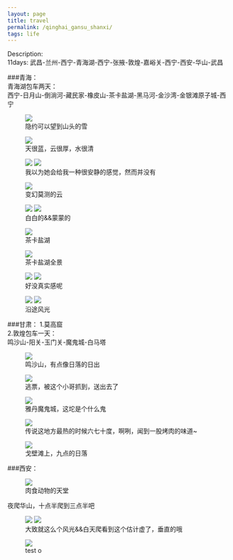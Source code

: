 ```yaml
---
layout: page
title: travel
permalink: /qinghai_gansu_shanxi/
tags: life
---
```


Description:    
11days: 武昌-兰州-西宁-青海湖-西宁-张掖-敦煌-嘉峪关-西宁-西安-华山-武昌

###青海：    
青海湖包车两天：    
西宁-日月山-倒淌河-藏民家-橡皮山-茶卡盐湖-黑马河-金沙湾-金银滩原子城-西宁    

<figure>
	<a href="../images/2015_qinghai_gansu_shanxi/P50525-132156.jpg"><img src="../images/2015_qinghai_gansu_shanxi/P50525-132156.jpg"></a>
	<figcaption>隐约可以望到山头的雪</figcaption>
</figure>

<figure>
	<a href="../images/2015_qinghai_gansu_shanxi/P50525-125003.jpg"><img src="../images/2015_qinghai_gansu_shanxi/P50525-125003.jpg"></a>
	<figcaption>天很蓝，云很厚，水很清</figcaption>
</figure>

<figure class="half">
	<a href="../images/2015_qinghai_gansu_shanxi/P50525-124434.jpg"><img src="../images/2015_qinghai_gansu_shanxi/P50525-124434.jpg"></a>
	<a href="../images/2015_qinghai_gansu_shanxi/P50525-125052.jpg"><img src="../images/2015_qinghai_gansu_shanxi/P50525-125052.jpg"></a>
	<figcaption>我以为她会给我一种很安静的感觉，然而并没有</figcaption>
</figure>

<figure>
	<a href="../images/2015_qinghai_gansu_shanxi/P50525-151605.jpg"><img src="../images/2015_qinghai_gansu_shanxi/P50525-151605.jpg"></a>
	<figcaption>变幻莫测的云</figcaption>
</figure>

<figure class="half">
	<a href="../images/2015_qinghai_gansu_shanxi/P50525-150426.jpg"><img src="../images/2015_qinghai_gansu_shanxi/P50525-150426.jpg"></a>
	<a href="../images/2015_qinghai_gansu_shanxi/P50525-160944.jpg"><img src="../images/2015_qinghai_gansu_shanxi/P50525-160944.jpg"></a>
	<figcaption>白白的&&蒙蒙的</figcaption>
</figure>

<figure>
	<a href="../images/2015_qinghai_gansu_shanxi/P50525-172531.jpg"><img src="../images/2015_qinghai_gansu_shanxi/P50525-172531.jpg"></a>
	<figcaption>茶卡盐湖</figcaption>
</figure>

<figure>
	<a href="../images/2015_qinghai_gansu_shanxi/P50525-173029.jpg"><img src="../images/2015_qinghai_gansu_shanxi/P50525-173029.jpg"></a>
	<figcaption>茶卡盐湖全景</figcaption>
</figure>

<figure class="half">
	<a href="../images/2015_qinghai_gansu_shanxi/P50525-172627.jpg"><img src="../images/2015_qinghai_gansu_shanxi/P50525-172627.jpg"></a>
	<a href="../images/2015_qinghai_gansu_shanxi/P50525-174041.jpg"><img src="../images/2015_qinghai_gansu_shanxi/P50525-174041.jpg"></a>
	<figcaption>好没真实感呢</figcaption>
</figure>


<figure class="half">
	<a href="../images/2015_qinghai_gansu_shanxi/P50525-175218.jpg"><img src="../images/2015_qinghai_gansu_shanxi/P50525-175218.jpg"></a>
	<a href="../images/2015_qinghai_gansu_shanxi/P50525-185550.jpg"><img src="../images/2015_qinghai_gansu_shanxi/P50525-185550.jpg"></a>
	<figcaption>沿途风光</figcaption>
</figure>

###甘肃：
1.莫高窟    
2.敦煌包车一天：    
鸣沙山-阳关-玉门关-魔鬼城-白马塔    

<figure>
	<a href="../images/2015_qinghai_gansu_shanxi/P50529-064907.jpg"><img src="../images/2015_qinghai_gansu_shanxi/P50529-064907.jpg"></a>
	<figcaption>鸣沙山，有点像日落的日出</figcaption>
</figure>

<figure>
	<a href="../images/2015_qinghai_gansu_shanxi/P50529-073435.jpg"><img src="../images/2015_qinghai_gansu_shanxi/P50529-073435.jpg"></a>
	<figcaption>逃票，被这个小哥抓到，送出去了</figcaption>
</figure>

<figure>
	<a href="../images/2015_qinghai_gansu_shanxi/P50529-193410.jpg"><img src="../images/2015_qinghai_gansu_shanxi/P50529-193410.jpg"></a>
	<figcaption>雅丹魔鬼城，这坨是个什么鬼</figcaption>
</figure>

<figure>
	<a href="../images/2015_qinghai_gansu_shanxi/P50529-202721.jpg"><img src="../images/2015_qinghai_gansu_shanxi/P50529-202721.jpg"></a>
	<figcaption>传说这地方最热的时候六七十度，啊咧，闻到一股烤肉的味道~</figcaption>
</figure>

<figure>
	<a href="../images/2015_qinghai_gansu_shanxi/P50529-205513.jpg"><img src="../images/2015_qinghai_gansu_shanxi/P50529-205513.jpg"></a>
	<figcaption>戈壁滩上，九点的日落</figcaption>
</figure>


###西安：

<figure>
	<a href="../images/2015_qinghai_gansu_shanxi/P50601-151947.jpg"><img src="../images/2015_qinghai_gansu_shanxi/P50601-151947.jpg"></a>
	<figcaption>肉食动物的天堂</figcaption>
</figure>

夜爬华山，十点半爬到三点半吧
<figure class="half">
	<a href="../images/2015_qinghai_gansu_shanxi/P50602-053131.jpg"><img src="../images/2015_qinghai_gansu_shanxi/P50602-053131.jpg"></a>
	<a href="../images/2015_qinghai_gansu_shanxi/P50602-080440.jpg"><img src="../images/2015_qinghai_gansu_shanxi/P50602-080440.jpg"></a>
	<figcaption>大致就这么个风光&&白天爬看到这个估计虚了，垂直的哦</figcaption>
</figure>

<figure>
	<a href="../images/2015_qinghai_gansu_shanxi/111.jpg"><img src="../images/2015_qinghai_gansu_shanxi/111.jpg"></a>
	<figcaption>test o </figcaption>
</figure>